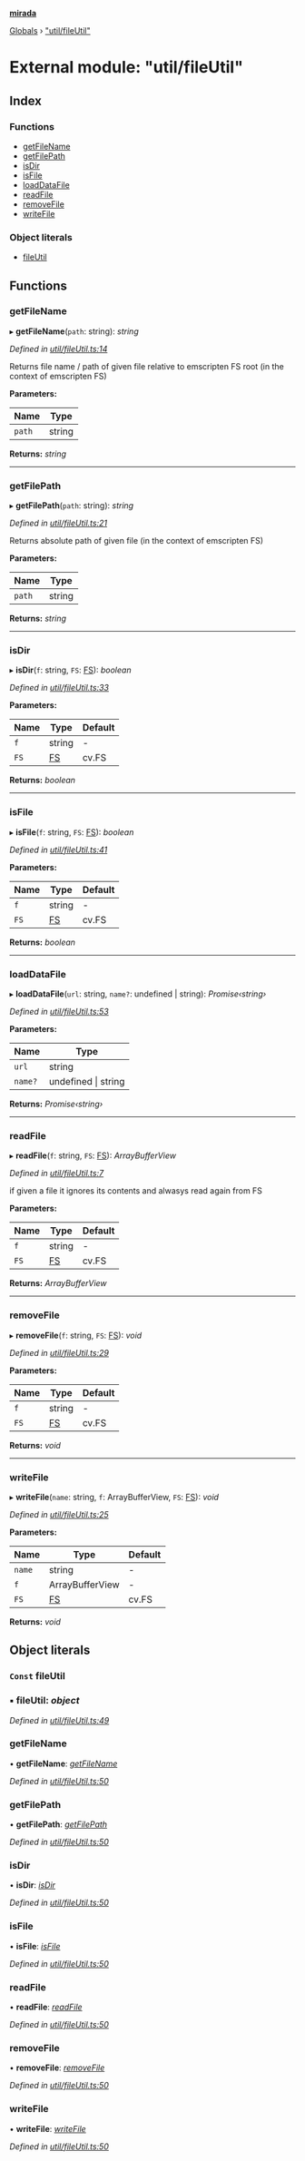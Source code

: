 **[mirada](../README.md)**

[Globals](../README.md) › ["util/fileUtil"](_util_fileutil_.md)

# External module: "util/fileUtil"

## Index

### Functions

* [getFileName](_util_fileutil_.md#getfilename)
* [getFilePath](_util_fileutil_.md#getfilepath)
* [isDir](_util_fileutil_.md#isdir)
* [isFile](_util_fileutil_.md#isfile)
* [loadDataFile](_util_fileutil_.md#loaddatafile)
* [readFile](_util_fileutil_.md#readfile)
* [removeFile](_util_fileutil_.md#removefile)
* [writeFile](_util_fileutil_.md#writefile)

### Object literals

* [fileUtil](_util_fileutil_.md#const-fileutil)

## Functions

###  getFileName

▸ **getFileName**(`path`: string): *string*

*Defined in [util/fileUtil.ts:14](https://github.com/cancerberoSgx/mirada/blob/eecc091/mirada/src/util/fileUtil.ts#L14)*

Returns file name / path of given file relative to emscripten FS root  (in the context of emscripten FS)

**Parameters:**

Name | Type |
------ | ------ |
`path` | string |

**Returns:** *string*

___

###  getFilePath

▸ **getFilePath**(`path`: string): *string*

*Defined in [util/fileUtil.ts:21](https://github.com/cancerberoSgx/mirada/blob/eecc091/mirada/src/util/fileUtil.ts#L21)*

Returns absolute path of given file (in the context of emscripten FS)

**Parameters:**

Name | Type |
------ | ------ |
`path` | string |

**Returns:** *string*

___

###  isDir

▸ **isDir**(`f`: string, `FS`: [FS](../interfaces/_types_emscripten_.fs.md)): *boolean*

*Defined in [util/fileUtil.ts:33](https://github.com/cancerberoSgx/mirada/blob/eecc091/mirada/src/util/fileUtil.ts#L33)*

**Parameters:**

Name | Type | Default |
------ | ------ | ------ |
`f` | string | - |
`FS` | [FS](../interfaces/_types_emscripten_.fs.md) |  cv.FS |

**Returns:** *boolean*

___

###  isFile

▸ **isFile**(`f`: string, `FS`: [FS](../interfaces/_types_emscripten_.fs.md)): *boolean*

*Defined in [util/fileUtil.ts:41](https://github.com/cancerberoSgx/mirada/blob/eecc091/mirada/src/util/fileUtil.ts#L41)*

**Parameters:**

Name | Type | Default |
------ | ------ | ------ |
`f` | string | - |
`FS` | [FS](../interfaces/_types_emscripten_.fs.md) |  cv.FS |

**Returns:** *boolean*

___

###  loadDataFile

▸ **loadDataFile**(`url`: string, `name?`: undefined | string): *Promise‹string›*

*Defined in [util/fileUtil.ts:53](https://github.com/cancerberoSgx/mirada/blob/eecc091/mirada/src/util/fileUtil.ts#L53)*

**Parameters:**

Name | Type |
------ | ------ |
`url` | string |
`name?` | undefined \| string |

**Returns:** *Promise‹string›*

___

###  readFile

▸ **readFile**(`f`: string, `FS`: [FS](../interfaces/_types_emscripten_.fs.md)): *ArrayBufferView*

*Defined in [util/fileUtil.ts:7](https://github.com/cancerberoSgx/mirada/blob/eecc091/mirada/src/util/fileUtil.ts#L7)*

if given a file it ignores its contents and alwasys read again from FS

**Parameters:**

Name | Type | Default |
------ | ------ | ------ |
`f` | string | - |
`FS` | [FS](../interfaces/_types_emscripten_.fs.md) |  cv.FS |

**Returns:** *ArrayBufferView*

___

###  removeFile

▸ **removeFile**(`f`: string, `FS`: [FS](../interfaces/_types_emscripten_.fs.md)): *void*

*Defined in [util/fileUtil.ts:29](https://github.com/cancerberoSgx/mirada/blob/eecc091/mirada/src/util/fileUtil.ts#L29)*

**Parameters:**

Name | Type | Default |
------ | ------ | ------ |
`f` | string | - |
`FS` | [FS](../interfaces/_types_emscripten_.fs.md) |  cv.FS |

**Returns:** *void*

___

###  writeFile

▸ **writeFile**(`name`: string, `f`: ArrayBufferView, `FS`: [FS](../interfaces/_types_emscripten_.fs.md)): *void*

*Defined in [util/fileUtil.ts:25](https://github.com/cancerberoSgx/mirada/blob/eecc091/mirada/src/util/fileUtil.ts#L25)*

**Parameters:**

Name | Type | Default |
------ | ------ | ------ |
`name` | string | - |
`f` | ArrayBufferView | - |
`FS` | [FS](../interfaces/_types_emscripten_.fs.md) |  cv.FS |

**Returns:** *void*

## Object literals

### `Const` fileUtil

### ▪ **fileUtil**: *object*

*Defined in [util/fileUtil.ts:49](https://github.com/cancerberoSgx/mirada/blob/eecc091/mirada/src/util/fileUtil.ts#L49)*

###  getFileName

• **getFileName**: *[getFileName](_util_fileutil_.md#getfilename)*

*Defined in [util/fileUtil.ts:50](https://github.com/cancerberoSgx/mirada/blob/eecc091/mirada/src/util/fileUtil.ts#L50)*

###  getFilePath

• **getFilePath**: *[getFilePath](_util_fileutil_.md#getfilepath)*

*Defined in [util/fileUtil.ts:50](https://github.com/cancerberoSgx/mirada/blob/eecc091/mirada/src/util/fileUtil.ts#L50)*

###  isDir

• **isDir**: *[isDir](_util_fileutil_.md#isdir)*

*Defined in [util/fileUtil.ts:50](https://github.com/cancerberoSgx/mirada/blob/eecc091/mirada/src/util/fileUtil.ts#L50)*

###  isFile

• **isFile**: *[isFile](_util_fileutil_.md#isfile)*

*Defined in [util/fileUtil.ts:50](https://github.com/cancerberoSgx/mirada/blob/eecc091/mirada/src/util/fileUtil.ts#L50)*

###  readFile

• **readFile**: *[readFile](_util_fileutil_.md#readfile)*

*Defined in [util/fileUtil.ts:50](https://github.com/cancerberoSgx/mirada/blob/eecc091/mirada/src/util/fileUtil.ts#L50)*

###  removeFile

• **removeFile**: *[removeFile](_util_fileutil_.md#removefile)*

*Defined in [util/fileUtil.ts:50](https://github.com/cancerberoSgx/mirada/blob/eecc091/mirada/src/util/fileUtil.ts#L50)*

###  writeFile

• **writeFile**: *[writeFile](_util_fileutil_.md#writefile)*

*Defined in [util/fileUtil.ts:50](https://github.com/cancerberoSgx/mirada/blob/eecc091/mirada/src/util/fileUtil.ts#L50)*